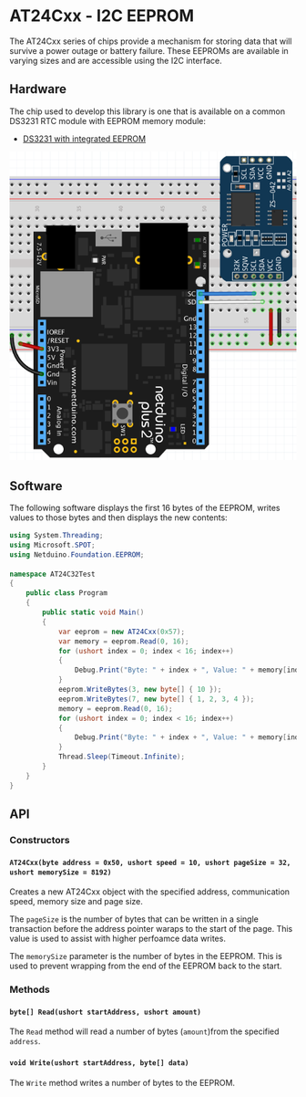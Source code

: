 # AT24Cxx - I2C EEPROM

The AT24Cxx series of chips provide a mechanism for storing data that will survive a power outage or battery failure.  These EEPROMs are available in varying sizes and are accessible using the I2C interface.

## Hardware

The chip used to develop this library is one that is available on a common DS3231 RTC module with EEPROM memory module:

* [DS3231 with integrated EEPROM](https://www.amazon.com/s/ref=nb_sb_noss?url=search-alias%3Daps&field-keywords=ds3231)

![RTC Module With EEPROM](AT24C24OnRTCModuleAndBreadboard.png)

## Software

The following software displays the first 16 bytes of the EEPROM, writes values to those bytes and then displays the new contents:

```csharp
using System.Threading;
using Microsoft.SPOT;
using Netduino.Foundation.EEPROM;

namespace AT24C32Test
{
    public class Program
    {
        public static void Main()
        {
            var eeprom = new AT24Cxx(0x57);
            var memory = eeprom.Read(0, 16);
            for (ushort index = 0; index < 16; index++)
            {
                Debug.Print("Byte: " + index + ", Value: " + memory[index]);
            }
            eeprom.WriteBytes(3, new byte[] { 10 });
            eeprom.WriteBytes(7, new byte[] { 1, 2, 3, 4 });
            memory = eeprom.Read(0, 16);
            for (ushort index = 0; index < 16; index++)
            {
                Debug.Print("Byte: " + index + ", Value: " + memory[index]);
            }
            Thread.Sleep(Timeout.Infinite);
        }
    }
}
```

## API

### Constructors

#### `AT24Cxx(byte address = 0x50, ushort speed = 10, ushort pageSize = 32, ushort memorySize = 8192)`

Creates a new AT24Cxx object with the specified address, communication speed, memory size and page size.

The `pageSize` is the number of bytes that can be written in a single transaction before the address pointer waraps to the start of the page.  This value is used to assist with higher perfoamce data writes.

The `memorySize` parameter is the number of bytes in the EEPROM.  This is used to prevent wrapping from the end of the EEPROM back to the start.

### Methods

#### `byte[] Read(ushort startAddress, ushort amount)`

The `Read` method will read a number of bytes (`amount`)from the specified `address`.

#### `void Write(ushort startAddress, byte[] data)`

The `Write` method writes a number of bytes to the EEPROM.